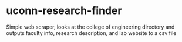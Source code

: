# uconn-research-finder
Simple web scraper, looks at the college of engineering directory and outputs faculty info, research description, and lab website to a csv file
